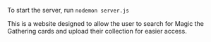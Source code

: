 To start the server, run `nodemon server.js`

This is a website designed to allow the user to search for Magic
the Gathering cards and upload their collection for easier access.
